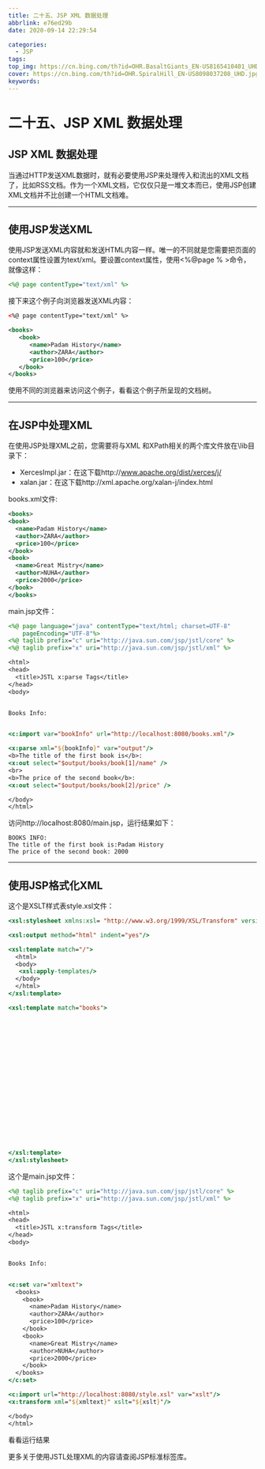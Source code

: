 ```yaml
---
title: 二十五、JSP XML 数据处理
abbrlink: e76ed29b
date: 2020-09-14 22:29:54

categories:
  - JSP
tags:
top_img: https://cn.bing.com/th?id=OHR.BasaltGiants_EN-US8165410401_UHD.jpg
cover: https://cn.bing.com/th?id=OHR.SpiralHill_EN-US8098037208_UHD.jpg
keywords:  
---
```

# 二十五、JSP XML 数据处理

## JSP XML 数据处理

当通过HTTP发送XML数据时，就有必要使用JSP来处理传入和流出的XML文档了，比如RSS文档。作为一个XML文档，它仅仅只是一堆文本而已，使用JSP创建XML文档并不比创建一个HTML文档难。

------

## 使用JSP发送XML

使用JSP发送XML内容就和发送HTML内容一样。唯一的不同就是您需要把页面的context属性设置为text/xml。要设置context属性，使用<%@page % >命令，就像这样：

```JSP
<%@ page contentType="text/xml" %>
```

接下来这个例子向浏览器发送XML内容：

```XML
<%@ page contentType="text/xml" %>

<books>
   <book>
      <name>Padam History</name>
      <author>ZARA</author>
      <price>100</price>
   </book>
</books>
```

使用不同的浏览器来访问这个例子，看看这个例子所呈现的文档树。

------

## 在JSP中处理XML

在使用JSP处理XML之前，您需要将与XML 和XPath相关的两个库文件放在\lib目录下：

- XercesImpl.jar：在这下载http://www.apache.org/dist/xerces/j/
- xalan.jar：在这下载http://xml.apache.org/xalan-j/index.html

books.xml文件:

```XML
<books>
<book>
  <name>Padam History</name>
  <author>ZARA</author>
  <price>100</price>
</book>
<book>
  <name>Great Mistry</name>
  <author>NUHA</author>
  <price>2000</price>
</book>
</books>
```

main.jsp文件：

```JSP
<%@ page language="java" contentType="text/html; charset=UTF-8"
    pageEncoding="UTF-8"%>
<%@ taglib prefix="c" uri="http://java.sun.com/jsp/jstl/core" %>
<%@ taglib prefix="x" uri="http://java.sun.com/jsp/jstl/xml" %>

<html>
<head>
  <title>JSTL x:parse Tags</title>
</head>
<body>


Books Info:


<c:import var="bookInfo" url="http://localhost:8080/books.xml"/>

<x:parse xml="${bookInfo}" var="output"/>
<b>The title of the first book is</b>: 
<x:out select="$output/books/book[1]/name" />
<br>
<b>The price of the second book</b>: 
<x:out select="$output/books/book[2]/price" />

</body>
</html>
```

访问http://localhost:8080/main.jsp，运行结果如下：

```
BOOKS INFO:
The title of the first book is:Padam History 
The price of the second book: 2000
```

------

## 使用JSP格式化XML

这个是XSLT样式表style.xsl文件：

```JSP
<xsl:stylesheet xmlns:xsl= "http://www.w3.org/1999/XSL/Transform" version="1.0">

<xsl:output method="html" indent="yes"/>

<xsl:template match="/">
  <html>
  <body>
   <xsl:apply-templates/>
  </body>
  </html>
</xsl:template>

<xsl:template match="books">



      
    
        
        
        
      
    
  
          
        
          
        
          
        


</xsl:template>
</xsl:stylesheet>
```

这个是main.jsp文件：

```JSP
<%@ taglib prefix="c" uri="http://java.sun.com/jsp/jstl/core" %>
<%@ taglib prefix="x" uri="http://java.sun.com/jsp/jstl/xml" %>

<html>
<head>
  <title>JSTL x:transform Tags</title>
</head>
<body>


Books Info:


<c:set var="xmltext">
  <books>
    <book>
      <name>Padam History</name>
      <author>ZARA</author>
      <price>100</price>
    </book>
    <book>
      <name>Great Mistry</name>
      <author>NUHA</author>
      <price>2000</price>
    </book>
  </books>
</c:set>

<c:import url="http://localhost:8080/style.xsl" var="xslt"/>
<x:transform xml="${xmltext}" xslt="${xslt}"/>

</body>
</html>
```

看看运行结果

更多关于使用JSTL处理XML的内容请查阅JSP标准标签库。